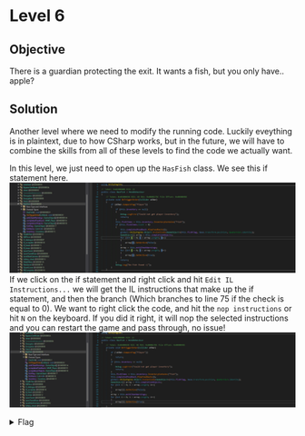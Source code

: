 # Level 6

## Objective
There is a guardian protecting the exit. It wants a fish, but you only have.. apple?

## Solution
Another level where we need to modify the running code. Luckily eveything is in plaintext, due to how CSharp works, but
in the future, we will have to combine the skills from all of these levels to find the code we actually want.

In this level, we just need to open up the `HasFish` class. We see this if statement here.
<br/>
<img alt="Level 6 DNSpy" src="img/L6 dnSpy Code.png" title="DNSpy IL COde"/>
<br/>
If we click on the if statement and right click and hit `Edit IL Instructions...` we will get the IL instructions that make
up the if statement, and then the branch (Which branches to line 75 if the check is equal to 0). We want to right click the
code, and hit the `nop instructions` or hit `N` on the keyboard. If you did it right, it will nop the selected instructions
and you can restart the game and pass through, no issue!
<br/>
<img alt="Level 6 DNSpy" src="img/L6 dnSpy Code nopped.png" title="DNSpy IL COde"/>
<br/>

<details>
<summary>Flag</summary>
GHCTF{Kitty_appreciates_the_fish_magic}  
<br/>
<img alt="Level 6 solution" height="400" src="img/L6.png" title="Flag" width="400"/>
</details>
